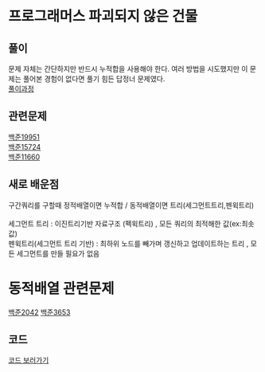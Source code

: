 # 프로그래머스 파괴되지 않은 건물
 

## 풀이
문제 자체는 간단하지만 반드시 누적합을 사용해야 한다. 여러 방법을 시도했지만 이 문제는 풀어본 경험이 없다면 풀기 힘든 답정너 문제였다.
<br>
[풀이과정](https://tech.kakao.com/2022/01/14/2022-kakao-recruitment-round-1/#%EB%AC%B8%EC%A0%9C-6-%ED%8C%8C%EA%B4%B4%EB%90%98%EC%A7%80-%EC%95%8A%EC%9D%80-%EA%B1%B4%EB%AC%BC)



## 관련문제
[백준19951](https://www.acmicpc.net/problem/19951)<br>
[백준15724](https://www.acmicpc.net/problem/15724)<br>
[백준11660](https://www.acmicpc.net/problem/11660)<br>

## 새로 배운점
구간쿼리를 구할때 정적배열이면 누적합 / 동적배열이면 트리(세그먼트트리,펜윅트리)<br><br>
세그먼트 트리 : 이진트리기반 자료구조 (펙윅트리) , 모든 쿼리의 최적해한 값(ex:최솟값)<br>
펜윅트리(세그먼트 트리 기반) : 최하위 노드를 빼가며 갱신하고 업데이트하는 트리 , 모든 세그먼트를 만들 필요가 없음  
# 동적배열 관련문제
[백준2042](https://www.acmicpc.net/problem/2042)
[백준3653](https://www.acmicpc.net/problem/3653)
                

## 코드
[코드 보러가기](https://github.com/ktjs7252/Baekjoon_code/blob/main/programmers92344.cpp)
